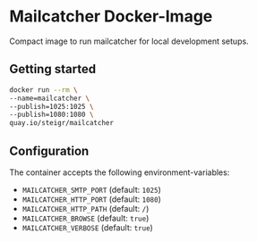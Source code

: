 # Mailcatcher Docker-Image

Compact image to run mailcatcher for local development setups.

## Getting started

```bash
docker run --rm \
--name=mailcatcher \
--publish=1025:1025 \
--publish=1080:1080 \
quay.io/steigr/mailcatcher
```

## Configuration

The container accepts the following environment-variables:

* `MAILCATCHER_SMTP_PORT` (default: `1025`)
* `MAILCATCHER_HTTP_PORT` (default: `1080`)
* `MAILCATCHER_HTTP_PATH` (default: `/`)
* `MAILCATCHER_BROWSE` (default: `true`)
* `MAILCATCHER_VERBOSE` (default: `true`)
